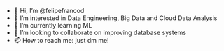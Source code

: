 - 👋 Hi, I’m @felipefrancod
- 👀 I’m interested in Data Engineering, Big Data and Cloud Data Analysis
- 🌱 I’m currently learning ML
- 💞️ I’m looking to collaborate on improving database systems
- 📫 How to reach me: just dm me!

<!---
felipefrancod/felipefrancod is a ✨ special ✨ repository because its `README.md` (this file) appears on your GitHub profile.
You can click the Preview link to take a look at your changes.
--->
